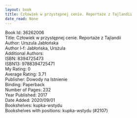 ```yaml
---
layout: book
title: Człowiek w przystępnej cenie. Reportaże z Tajlandii
date_read: None
---
```


Book Id: 36262006<br />
Title: Człowiek w przystępnej cenie. Reportaże z Tajlandii<br />
Author: Urszula Jabłońska<br />
Author l-f: Jabłońska, Urszula<br />
Additional Authors: <br />
ISBN: 8394725473<br />
ISBN13: 9788394725471<br />
My Rating: 0<br />
Average Rating: 3.71<br />
Publisher: Dowody na Istnienie<br />
Binding: Paperback<br />
Number of Pages: 232<br />
Year Published: 2017<br />
Date Added: 2020/09/01<br />
Bookshelves: kupka-wstydu<br />
Bookshelves with positions: kupka-wstydu (#2107)<br />


